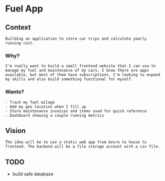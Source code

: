 # Fuel App

## Context
    Building an application to store car trips and calculate yearly running cost.
### Why?
    I'm really want to build a small frontend website that I can use to manage my fuel and maintenance of my cars. I know there are apps available, but most of them have subscriptions. I'm looking to expand my skills and also build something functional for myself.
### Wants?
    - Track my fuel milage
    - Add my geo location when I fill up
    - Store maintenance invoices and items used for quick reference
    - Dashboard showing a couple running metrics


## Vision
    The idea will be to use a static web app from Azure to house to frontend. The backend will be a file storage account with a csv file.

    



## TODO
- build safe database